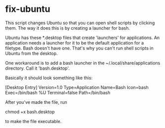 fix-ubuntu
==========

This script changes Ubuntu so that you can open shell scripts by clicking them. 
The way it does this is by creating a launcher for bash.

Ubuntu has these *.desktop files that create 'launchers' for applications. 
An application needs a launcher for it to be the default application for a filetype. 
Bash doesn't have one. That's why you can't run shell scripts in Ubuntu from the desktop.

One workaround is to add a bash launcher in the ~/.local/share/applications directory. Call it 'bash.desktop'.

Basically it should look something like this:

[Desktop Entry]
Version=1.0
Type=Application
Name=Bash
Icon=bash
Exec=/bin/bash %U
Terminal=false
Path=/bin/bash

After you've made the file, run

chmod +x bash.desktop

to make the file executable. 

